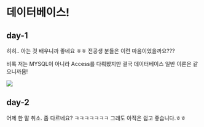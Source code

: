 # 데이터베이스!

## day-1
히히.. 아는 것 배우니까 좋네요 ㅎㅎ
전공생 분들은 이런 마음이었을까요???

비록 저는 MYSQL이 아니라 Access를 다뤄봤지만 결국 데이터베이스 일반 이론은 같으니까욤!

![](https://i.pinimg.com/736x/fd/67/f3/fd67f3a52dcf4f6c1e8db035001ad63f.jpg)


## day-2

어제 한 말 취소. 좀 다르네요? ㅋㅋㅋㅋㅋㅋㅋ
그래도 아직은 쉽고 좋습니다.ㅎㅎ

